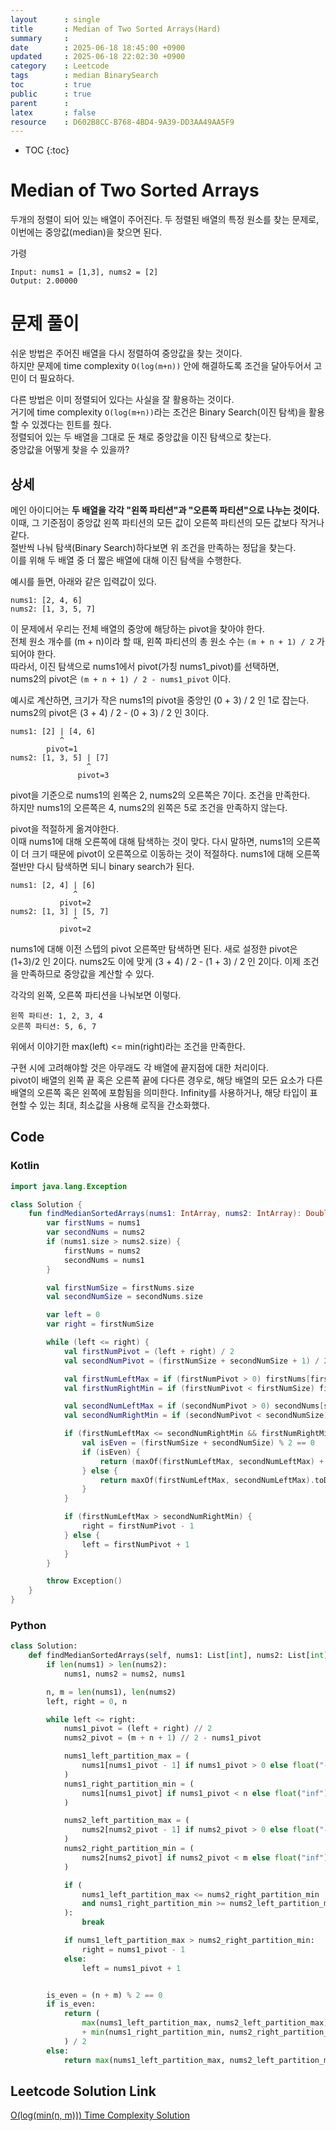 ```yaml
---
layout      : single
title       : Median of Two Sorted Arrays(Hard)
summary     : 
date        : 2025-06-18 18:45:00 +0900
updated     : 2025-06-18 22:02:30 +0900
category    : Leetcode
tags        : median BinarySearch
toc         : true
public      : true
parent      : 
latex       : false
resource    : D602B8CC-B768-4BD4-9A39-DD3AA49AA5F9
---
```

* TOC
{:toc}

# Median of Two Sorted Arrays
두개의 정렬이 되어 있는 배열이 주어진다.
두 정렬된 배열의 특정 원소를 찾는 문제로, 이번에는 중앙값(median)을 찾으면 된다.


가령
```
Input: nums1 = [1,3], nums2 = [2]
Output: 2.00000
```

# 문제 풀이
쉬운 방법은 주어진 배열을 다시 정렬하여 중앙값을 찾는 것이다.  
하지만 문제에 time complexity `O(log(m+n))` 안에 해결하도록 조건을 달아두어서 고민이 더 필요하다.  
 
다른 방법은 이미 정렬되어 있다는 사실을 잘 활용하는 것이다.   
거기에 time complexity `O(log(m+n))`라는 조건은 Binary Search(이진 탐색)을 활용할 수 있겠다는 힌트를 줬다.    
정렬되어 있는 두 배열을 그대로 둔 채로 중앙값을 이진 탐색으로 찾는다.    
중앙값을 어떻게 찾을 수 있을까?  


## 상세
메인 아이디어는 **두 배열을 각각 "왼쪽 파티션"과 "오른쪽 파티션"으로 나누는 것이다.**  
이때, 그 기준점이 중앙값 왼쪽 파티션의 모든 값이 오른쪽 파티션의 모든 값보다 작거나 같다.   
절반씩 나눠 탐색(Binary Search)하다보면 위 조건을 만족하는 정답을 찾는다.  
이를 위해 두 배열 중 더 짧은 배열에 대해 이진 탐색을 수행한다.    

예시를 들면,
아래와 같은 입력값이 있다.  
```
nums1: [2, 4, 6]
nums2: [1, 3, 5, 7]

```

이 문제에서 우리는 전체 배열의 중앙에 해당하는 pivot을 찾아야 한다.  
전체 원소 개수를 (m + n)이라 할 때, 왼쪽 파티션의 총 원소 수는 `(m + n + 1) / 2` 가 되어야 한다.  
따라서, 이진 탐색으로 nums1에서 pivot(가칭 nums1_pivot)를 선택하면,  
nums2의 pivot은 `(m + n + 1) / 2 - nums1_pivot` 이다.

예시로 계산하면,
크기가 작은 nums1의 pivot을 중앙인 (0 + 3) / 2 인 1로 잡는다.  
nums2의 pivot은 (3 + 4) / 2 - (0 + 3) / 2 인 3이다.  
```
nums1: [2] | [4, 6]
           ^
        pivot=1
nums2: [1, 3, 5] | [7]
                 ^
               pivot=3
```
pivot을 기준으로 nums1의 왼쪽은 2, nums2의 오른쪽은 7이다. 조건을 만족한다.  
하지만 nums1의 오른쪽은 4, nums2의 왼쪽은 5로 조건을 만족하지 않는다.  

pivot을 적절하게 옮겨야한다.  
이때 nums1에 대해 오른쪽에 대해 탐색하는 것이 맞다. 다시 말하면, nums1의 오른쪽이 더 크기 때문에 pivot이 오른쪽으로 이동하는 것이 적절하다.
nums1에 대해 오른쪽 절반만 다시 탐색하면 되니 binary search가 된다.  

```
nums1: [2, 4] | [6]
              ^
           pivot=2
nums2: [1, 3] | [5, 7]
              ^
           pivot=2

```
nums1에 대해 이전 스텝의 pivot 오른쪽만 탐색하면 된다. 새로 설정한 pivot은 (1+3)/2 인 2이다.
nums2도 이에 맞게 (3 + 4) / 2 - (1 + 3) / 2 인 2이다.
이제 조건을 만족하므로 중앙값을 계산할 수 있다.

각각의 왼쪽, 오른쪽 파티션을 나눠보면 이렇다.
```
왼쪽 파티션: 1, 2, 3, 4
오른쪽 파티션: 5, 6, 7
```
위에서 이야기한 max(left) <= min(right)라는 조건을 만족한다.  

구현 시에 고려해야할 것은 아무래도 각 배열에 끝지점에 대한 처리이다.  
pivot이 배열의 왼쪽 끝 혹은 오른쪽 끝에 다다른 경우로, 해당 배열의 모든 요소가 다른 배열의 오른쪽 혹은 왼쪽에 포함됨을 의미한다.
Infinity를 사용하거나, 해당 타입이 표현할 수 있는 최대, 최소값을 사용해 로직을 간소화했다.  



## Code
### Kotlin
```kotlin
import java.lang.Exception

class Solution {
    fun findMedianSortedArrays(nums1: IntArray, nums2: IntArray): Double {
        var firstNums = nums1
        var secondNums = nums2
        if (nums1.size > nums2.size) {
            firstNums = nums2
            secondNums = nums1
        }

        val firstNumSize = firstNums.size
        val secondNumSize = secondNums.size

        var left = 0
        var right = firstNumSize

        while (left <= right) {
            val firstNumPivot = (left + right) / 2
            val secondNumPivot = (firstNumSize + secondNumSize + 1) / 2 - firstNumPivot

            val firstNumLeftMax = if (firstNumPivot > 0) firstNums[firstNumPivot - 1] else Int.MIN_VALUE
            val firstNumRightMin = if (firstNumPivot < firstNumSize) firstNums[firstNumPivot]  else Int.MAX_VALUE

            val secondNumLeftMax = if (secondNumPivot > 0) secondNums[secondNumPivot - 1]  else  Int.MIN_VALUE
            val secondNumRightMin = if (secondNumPivot < secondNumSize) secondNums[secondNumPivot]  else Int.MAX_VALUE

            if (firstNumLeftMax <= secondNumRightMin && firstNumRightMin >= secondNumLeftMax) {
                val isEven = (firstNumSize + secondNumSize) % 2 == 0
                if (isEven) {
                    return (maxOf(firstNumLeftMax, secondNumLeftMax) + minOf(firstNumRightMin, secondNumRightMin)).toDouble() / 2
                } else {
                    return maxOf(firstNumLeftMax, secondNumLeftMax).toDouble()
                }
            }

            if (firstNumLeftMax > secondNumRightMin) {
                right = firstNumPivot - 1
            } else {
                left = firstNumPivot + 1
            }
        }

        throw Exception()
    }
}
```

### Python
```python
class Solution:
    def findMedianSortedArrays(self, nums1: List[int], nums2: List[int]) -> float:
        if len(nums1) > len(nums2):
            nums1, nums2 = nums2, nums1

        n, m = len(nums1), len(nums2)
        left, right = 0, n

        while left <= right:
            nums1_pivot = (left + right) // 2
            nums2_pivot = (m + n + 1) // 2 - nums1_pivot

            nums1_left_partition_max = (
                nums1[nums1_pivot - 1] if nums1_pivot > 0 else float("-inf")
            )
            nums1_right_partition_min = (
                nums1[nums1_pivot] if nums1_pivot < n else float("inf")
            )

            nums2_left_partition_max = (
                nums2[nums2_pivot - 1] if nums2_pivot > 0 else float("-inf")
            )
            nums2_right_partition_min = (
                nums2[nums2_pivot] if nums2_pivot < m else float("inf")
            )

            if (
                nums1_left_partition_max <= nums2_right_partition_min
                and nums1_right_partition_min >= nums2_left_partition_max
            ):
                break

            if nums1_left_partition_max > nums2_right_partition_min:
                right = nums1_pivot - 1
            else:
                left = nums1_pivot + 1


        is_even = (n + m) % 2 == 0
        if is_even:
            return (
                max(nums1_left_partition_max, nums2_left_partition_max)
                + min(nums1_right_partition_min, nums2_right_partition_min)
            ) / 2
        else:
            return max(nums1_left_partition_max, nums2_left_partition_max)
```

## Leetcode Solution Link
[O(log(min(n, m))) Time Complexity Solution](https://leetcode.com/problems/median-of-two-sorted-arrays/solutions/6857931/ologminn-m-time-complexity-solution-by-l-eo32)

